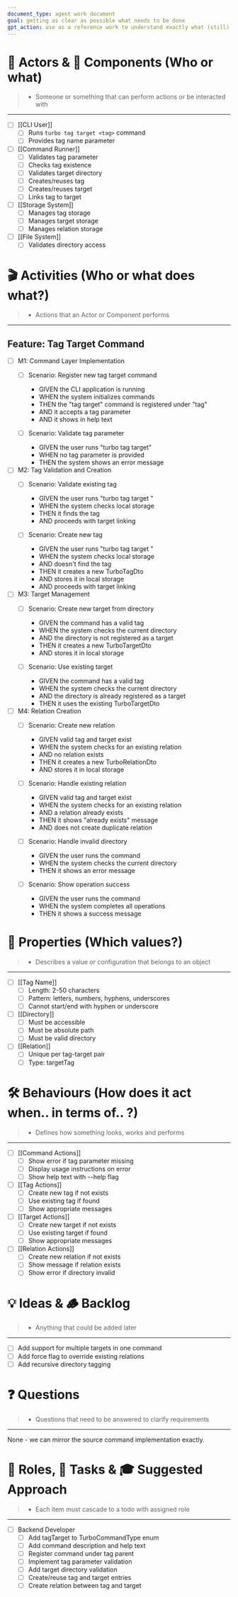 ```yaml
---
document_type: agent work document
goal: getting as clear as possible what needs to be done
gpt_action: use as a reference work to understand exactly what (still) needs to be done and document progress
---
```


# 👤 Actors & 🧩 Components (Who or what)
> - Someone or something that can perform actions or be interacted with
---

- [ ] [[CLI User]]
    - [ ] Runs `turbo tag target <tag>` command
    - [ ] Provides tag name parameter
- [ ] [[Command Runner]]
    - [ ] Validates tag parameter
    - [ ] Checks tag existence
    - [ ] Validates target directory
    - [ ] Creates/reuses tag
    - [ ] Creates/reuses target
    - [ ] Links tag to target
- [ ] [[Storage System]]
    - [ ] Manages tag storage
    - [ ] Manages target storage
    - [ ] Manages relation storage
- [ ] [[File System]]
    - [ ] Validates directory access

# 🎬 Activities (Who or what does what?)
> - Actions that an Actor or Component performs
---

## Feature: Tag Target Command
- [ ] M1: Command Layer Implementation
    - [ ] Scenario: Register new tag target command
        - GIVEN the CLI application is running
        - WHEN the system initializes commands
        - THEN the "tag target" command is registered under "tag"
        - AND it accepts a tag parameter
        - AND it shows in help text

    - [ ] Scenario: Validate tag parameter
        - GIVEN the user runs "turbo tag target"
        - WHEN no tag parameter is provided
        - THEN the system shows an error message

- [ ] M2: Tag Validation and Creation
    - [ ] Scenario: Validate existing tag
        - GIVEN the user runs "turbo tag target <existing-tag>"
        - WHEN the system checks local storage
        - THEN it finds the tag
        - AND proceeds with target linking

    - [ ] Scenario: Create new tag
        - GIVEN the user runs "turbo tag target <new-tag>"
        - WHEN the system checks local storage
        - AND doesn't find the tag
        - THEN it creates a new TurboTagDto
        - AND stores it in local storage
        - AND proceeds with target linking

- [ ] M3: Target Management
    - [ ] Scenario: Create new target from directory
        - GIVEN the command has a valid tag
        - WHEN the system checks the current directory
        - AND the directory is not registered as a target
        - THEN it creates a new TurboTargetDto
        - AND stores it in local storage

    - [ ] Scenario: Use existing target
        - GIVEN the command has a valid tag
        - WHEN the system checks the current directory
        - AND the directory is already registered as a target
        - THEN it uses the existing TurboTargetDto

- [ ] M4: Relation Creation
    - [ ] Scenario: Create new relation
        - GIVEN valid tag and target exist
        - WHEN the system checks for an existing relation
        - AND no relation exists
        - THEN it creates a new TurboRelationDto
        - AND stores it in local storage

    - [ ] Scenario: Handle existing relation
        - GIVEN valid tag and target exist
        - WHEN the system checks for an existing relation
        - AND a relation already exists
        - THEN it shows "already exists" message
        - AND does not create duplicate relation

    - [ ] Scenario: Handle invalid directory
        - GIVEN the user runs the command
        - WHEN the system checks the current directory
        - THEN it shows an error message

    - [ ] Scenario: Show operation success
        - GIVEN the user runs the command
        - WHEN the system completes all operations
        - THEN it shows a success message

# 📝 Properties (Which values?)
> - Describes a value or configuration that belongs to an object
---

- [ ] [[Tag Name]]
    - [ ] Length: 2-50 characters
    - [ ] Pattern: letters, numbers, hyphens, underscores
    - [ ] Cannot start/end with hyphen or underscore

- [ ] [[Directory]]
    - [ ] Must be accessible
    - [ ] Must be absolute path
    - [ ] Must be valid directory

- [ ] [[Relation]]
    - [ ] Unique per tag-target pair
    - [ ] Type: targetTag

# 🛠️ Behaviours (How does it act when.. in terms of.. ?)
> - Defines how something looks, works and performs
---

- [ ] [[Command Actions]]
    - [ ] Show error if tag parameter missing
    - [ ] Display usage instructions on error
    - [ ] Show help text with --help flag

- [ ] [[Tag Actions]]
    - [ ] Create new tag if not exists
    - [ ] Use existing tag if found
    - [ ] Show appropriate messages

- [ ] [[Target Actions]]
    - [ ] Create new target if not exists
    - [ ] Use existing target if found
    - [ ] Show appropriate messages

- [ ] [[Relation Actions]]
    - [ ] Create new relation if not exists
    - [ ] Show message if relation exists
    - [ ] Show error if directory invalid

# 💡 Ideas & 🪵 Backlog
> - Anything that could be added later
---

- [ ] Add support for multiple targets in one command
- [ ] Add force flag to override existing relations
- [ ] Add recursive directory tagging

# ❓ Questions
> - Questions that need to be answered to clarify requirements
---

None - we can mirror the source command implementation exactly.

# 🎯 Roles, 📝 Tasks & 🎓 Suggested Approach
> - Each item must cascade to a todo with assigned role
---

- [ ] Backend Developer
    - [ ] Add tagTarget to TurboCommandType enum
    - [ ] Add command description and help text
    - [ ] Register command under tag parent
    - [ ] Implement tag parameter validation
    - [ ] Add target directory validation
    - [ ] Create/reuse tag and target entries
    - [ ] Create relation between tag and target
